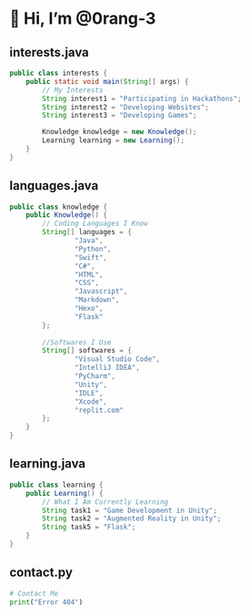 # 👋 Hi, I’m @0rang-3
## interests.java
```java
public class interests {
    public static void main(String[] args) {
        // My Interests
        String interest1 = "Participating in Hackathons";
        String interest2 = "Developing Websites";
        String interest3 = "Developing Games";

        Knowledge knowledge = new Knowledge();
        Learning learning = new Learning();
    }
}
```

## languages.java
```java
public class knowledge {
    public Knowledge() {
        // Coding Languages I Know
        String[] languages = {
                "Java",
                "Python",
                "Swift",
                "C#",
                "HTML",
                "CSS",
                "Javascript",
                "Markdown",
                "Hexo",
                "Flask"
        };
        
        //Softwares I Use
        String[] softwares = {
                "Visual Studio Code",
                "IntelliJ IDEA",
                "PyCharm",
                "Unity",
                "IDLE",
                "Xcode",
                "replit.com"
        };
    }
}
```
## learning.java
```java
public class learning {
    public Learning() {
        // What I Am Currently Learning
        String task1 = "Game Development in Unity";
        String task2 = "Augmented Reality in Unity";
        String task5 = "Flask";
    }
}
```

## contact.py
```py
# Contact Me
print("Error 404")
```

<!---
0rang-3/0rang-3 is a ✨ special ✨ repository because its `README.md` (this file) appears on your GitHub profile.
You can click the Preview link to take a look at your changes.
--->
